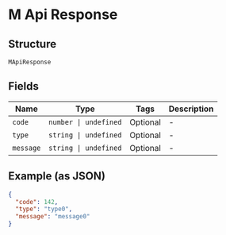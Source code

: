 
# M Api Response

## Structure

`MApiResponse`

## Fields

| Name | Type | Tags | Description |
|  --- | --- | --- | --- |
| `code` | `number \| undefined` | Optional | - |
| `type` | `string \| undefined` | Optional | - |
| `message` | `string \| undefined` | Optional | - |

## Example (as JSON)

```json
{
  "code": 142,
  "type": "type0",
  "message": "message0"
}
```

